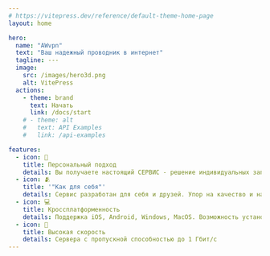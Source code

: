 ```yaml
---
# https://vitepress.dev/reference/default-theme-home-page
layout: home

hero:
  name: "AWvpn"
  text: "Ваш надежный проводник в интернет"
  tagline: ---
  image:
    src: /images/hero3d.png
    alt: VitePress
  actions:
    - theme: brand
      text: Начать
      link: /docs/start
    # - theme: alt
    #   text: API Examples
    #   link: /api-examples

features:
  - icon: 👑
    title: Персональный подход
    details: Вы получаете настоящий СЕРВИС - решение индивидуальных запросов, техническая консультация ... и разговоры о жизни (по запросу)
  - icon: 🫂
    title: '"Как для себя"'
    details: Сервис разработан для себя и друзей. Упор на качество и надежность. Сервера не перегружены пользователями в погоне за экономией
  - icon: 💻
    title: Кроссплатформенность
    details: Поддержка iOS, Android, Windows, MacOS. Возможность установки на роутер Keenetic (для умного ВПН на устройствах всего дома)
  - icon: 🚀
    title: Высокая скорость
    details: Сервера с пропускной способностью до 1 Гбит/с 
---
```


